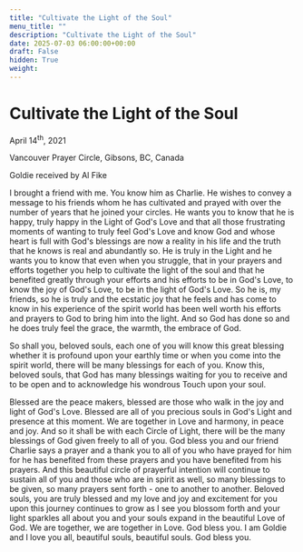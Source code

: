 ```yaml
---
title: "Cultivate the Light of the Soul"
menu_title: ""
description: "Cultivate the Light of the Soul"
date: 2025-07-03 06:00:00+00:00
draft: False
hidden: True
weight:
---
```

# Cultivate the Light of the Soul

April 14<sup>th</sup>, 2021

Vancouver Prayer Circle, Gibsons, BC, Canada

Goldie received by Al Fike

I brought a friend with me. You know him as Charlie. He wishes to convey a message to his friends whom he has cultivated and prayed with over the number of years that he joined your circles. He wants you to know that he is happy, truly happy in the Light of God's Love and that all those frustrating moments of wanting to truly feel God's Love and know God and whose heart is full with God's blessings are now a reality in his life and the truth that he knows is real and abundantly so. He is truly in the Light and he wants you to know that even when you struggle, that in your prayers and efforts together you help to cultivate the light of the soul and that he benefited greatly through your efforts and his efforts to be in God's Love, to know the joy of God's Love, to be in the light of God's Love. So he is, my friends, so he is truly and the ecstatic joy that he feels and has come to know in his experience of the spirit world has been well worth his efforts and prayers to God to bring him into the light. And so God has done so and he does truly feel the grace, the warmth, the embrace of God.

So shall you, beloved souls, each one of you will know this great blessing whether it is profound upon your earthly time or when you come into the spirit world, there will be many blessings for each of you. Know this, beloved souls, that God has many blessings waiting for you to receive and to be open and to acknowledge his wondrous Touch upon your soul.

Blessed are the peace makers, blessed are those who walk in the joy and light of God's Love. Blessed are all of you precious souls in God's Light and presence at this moment. We are together in Love and harmony, in peace and joy. And so it shall be with each Circle of Light, there will be the many blessings of God given freely to all of you. God bless you and our friend Charlie says a prayer and a thank you to all of you who have prayed for him for he has benefited from these prayers and you have benefited from his prayers. And this beautiful circle of prayerful intention will continue to sustain all of you and those who are in spirit as well, so many blessings to be given, so many prayers sent forth - one to another to another. Beloved souls, you are truly blessed and my love and joy and excitement for you upon this  journey continues to grow as I see you blossom forth and your light sparkles all about you and your souls expand in the beautiful Love of God. We are together, we are together in Love. God bless you. I am Goldie and I love you all, beautiful souls, beautiful souls. God bless you.
